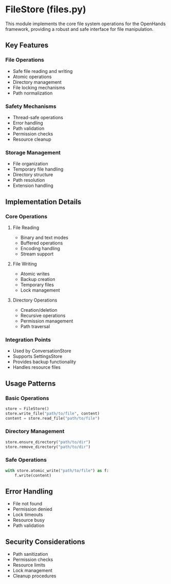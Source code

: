 # FileStore (files.py)

This module implements the core file system operations for the OpenHands framework, providing a robust and safe interface for file manipulation.

## Key Features

### File Operations
- Safe file reading and writing
- Atomic operations
- Directory management
- File locking mechanisms
- Path normalization

### Safety Mechanisms
- Thread-safe operations
- Error handling
- Path validation
- Permission checks
- Resource cleanup

### Storage Management
- File organization
- Temporary file handling
- Directory structure
- Path resolution
- Extension handling

## Implementation Details

### Core Operations
1. File Reading
   - Binary and text modes
   - Buffered operations
   - Encoding handling
   - Stream support

2. File Writing
   - Atomic writes
   - Backup creation
   - Temporary files
   - Lock management

3. Directory Operations
   - Creation/deletion
   - Recursive operations
   - Permission management
   - Path traversal

### Integration Points
- Used by ConversationStore
- Supports SettingsStore
- Provides backup functionality
- Handles resource files

## Usage Patterns

### Basic Operations
```python
store = FileStore()
store.write_file("path/to/file", content)
content = store.read_file("path/to/file")
```

### Directory Management
```python
store.ensure_directory("path/to/dir")
store.remove_directory("path/to/dir")
```

### Safe Operations
```python
with store.atomic_write("path/to/file") as f:
    f.write(content)
```

## Error Handling
- File not found
- Permission denied
- Lock timeouts
- Resource busy
- Path validation

## Security Considerations
- Path sanitization
- Permission checks
- Resource limits
- Lock management
- Cleanup procedures